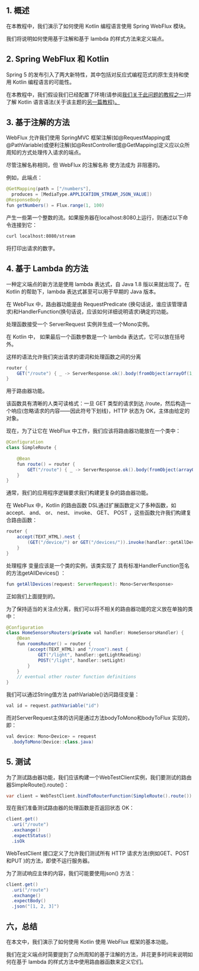 ## 1. 概述

在本教程中，我们演示了如何使用 Kotlin 编程语言使用 Spring WebFlux 模块。

我们将说明如何使用基于注解和基于 lambda 的样式方法来定义端点。

## 2. Spring WebFlux 和 Kotlin

Spring 5 的发布引入了两大新特性，其中包括对反应式编程范式的原生支持和使用 Kotlin 编程语言的可能性。

在本教程中，我们假设我们已经配置了环境(请参阅[我们关于此问题的教程之一](https://www.baeldung.com/spring-boot-kotlin))并了解 Kotlin 语言语法(关于该主题的[另一篇教程)。](https://www.baeldung.com/kotlin)

## 3. 基于注解的方法

WebFlux 允许我们使用 SpringMVC 框架注解(如@RequestMapping或@PathVariable)或便利注解(如@RestController或@GetMapping)定义应以众所周知的方式处理传入请求的端点。

尽管注解名称相同，但 WebFlux 的注解名称 使方法成为 非阻塞的。

例如，此端点：

```java
@GetMapping(path = ["/numbers"],
  produces = [MediaType.APPLICATION_STREAM_JSON_VALUE])
@ResponseBody
fun getNumbers() = Flux.range(1, 100)

```

产生一些第一个整数的流。如果服务器在localhost:8080上运行，则通过以下命令连接到它：

```bash
curl localhost:8080/stream

```

将打印出请求的数字。

## 4. 基于 Lambda 的方法

一种定义端点的新方法是使用 lambda 表达式，自 Java 1.8 版以来就出现了。在 Kotlin 的帮助下，lambda 表达式甚至可以用于早期的 Java 版本。

在 WebFlux 中，路由器功能是由 RequestPredicate (换句话说，谁应该管理请求)和HandlerFunction(换句话说，应该如何详细说明请求)确定的功能。

处理函数接受一个 ServerRequest 实例并生成一个Mono<ServerResponse>实例。

在 Kotlin 中， 如果最后一个函数参数是一个 lambda 表达式，它可以放在括号外。

这样的语法允许我们突出请求的谓词和处理函数之间的分离

```java
router {
    GET("/route") { _ -> ServerResponse.ok().body(fromObject(arrayOf(1, 2, 3))) }
}

```

用于路由器功能。

该函数具有清晰的人类可读格式：一旦 GET 类型的请求到达 /route，然后构造一个响应(忽略请求的内容——因此符号下划线)，HTTP 状态为 OK，主体由给定的对象。

现在，为了让它在 WebFlux 中工作，我们应该将路由器功能放在一个类中：

```java
@Configuration
class SimpleRoute {
 
    @Bean
    fun route() = router {
        GET("/route") { _ -> ServerResponse.ok().body(fromObject(arrayOf(1, 2, 3))) }
    }
}

```

通常，我们的应用程序逻辑要求我们构建更复杂的路由器功能。

在 WebFlux 中，Kotlin 的路由函数 DSL通过扩展函数定义了多种函数，如accept、 and、 or、 nest、 invoke、 GET、 POST ，这些函数允许我们构建复合路由函数：

```java
router {
    accept(TEXT_HTML).nest {
        (GET("/device/") or GET("/devices/")).invoke(handler::getAllDevices)
    }
}

```

处理程序 变量应该是一个类的实例，该类实现了 具有标准HandlerFunction签名的方法getAllDevices() ：

```java
fun getAllDevices(request: ServerRequest): Mono<ServerResponse>

```

正如我们上面提到的。

为了保持适当的关注点分离，我们可以将不相关的路由器功能的定义放在单独的类中：

```java
@Configuration
class HomeSensorsRouters(private val handler: HomeSensorsHandler) {
    @Bean
    fun roomsRouter() = router {
        (accept(TEXT_HTML) and "/room").nest {
            GET("/light", handler::getLightReading)
            POST("/light", handler::setLight)
        }
    }
    // eventual other router function definitions
}

```

我们可以通过String值方法 pathVariable()访问路径变量：

```java
val id = request.pathVariable("id")
```

而对ServerRequest主体的访问是通过方法bodyToMono和bodyToFlux 实现的，即：

```java
val device: Mono<Device> = request
  .bodyToMono(Device::class.java)

```

## 5. 测试

为了测试路由器功能，我们应该构建一个WebTestClient实例，我们要测试的路由器SimpleRoute().route()：

```java
var client = WebTestClient.bindToRouterFunction(SimpleRoute().route()).build()

```

现在我们准备测试路由器的处理函数是否返回状态 OK：

```java
client.get()
  .uri("/route")
  .exchange()
  .expectStatus()
  .isOk

```

WebTestClient 接口定义了允许我们测试所有 HTTP 请求方法(例如GET、POST和PUT )的方法，即使不运行服务器。 

为了测试响应主体的内容，我们可能要使用json() 方法：

```java
client.get()
  .uri("/route")
  .exchange()
  .expectBody()
  .json("[1, 2, 3]")

```

## 六，总结

在本文中，我们演示了如何使用 Kotlin 使用 WebFlux 框架的基本功能。

我们在定义端点时简要提到了众所周知的基于注解的方法，并花更多时间来说明如何在基于 lambda 的样式方法中使用路由器函数来定义它们。